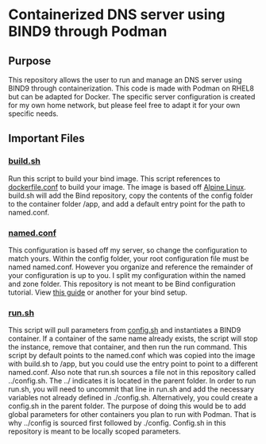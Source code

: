 
# Containerized DNS server using BIND9 through Podman

## Purpose
This repository allows the user to run and manage an DNS server using BIND9 through containerization. This code is made with Podman on RHEL8 but can be adapted for Docker. The specific server configuration is created for my own home network, but please feel free to adapt it for your own specific needs.

## Important Files
### [build.sh](https://github.com/notarobot767/dns-bind9/blob/master/build.sh)
Run this script to build your bind image. This script references to [dockerfile.conf](https://github.com/notarobot767/dns-bind9/blob/master/dockerfile.conf) to build your image. The image is based off [Alpine Linux](https://hub.docker.com/_/alpine). build.sh will add the Bind repository, copy the contents of the config folder to the container folder /app, and add a default entry point for the path to named.conf.

### [named.conf](https://github.com/notarobot767/dns-bind9/blob/master/config/named.conf)
This configuration is based off my server, so change the configuration to match yours. Within the config folder, your root configuration file must be named named.conf. However you organize and reference the remainder of your configuration is up to you. I split my configuration within the named and zone folder. This repository is not meant to be Bind configuration tutorial. View [this guide](https://bind9.readthedocs.io/en/latest/) or another for your bind setup.

### [run.sh](https://github.com/notarobot767/dns-bind9/blob/master/run.sh)
This script will pull parameters from [config.sh](https://github.com/notarobot767/dns-bind9/blob/master/config.sh) and instantiates a BIND9 container. If a container of the same name already exists, the script will stop the instance, remove that container, and then run the run command. This script by default points to the named.conf which was copied into the image with build.sh to /app, but you could use the entry point to point to a different named.conf. Also note that run.sh sources a file not in this repository called ../config.sh. The ../ indicates it is located in the parent folder. In order to run run.sh, you will need to uncommit that line in run.sh and add the necessary variables not already defined in ./config.sh. Alternatively, you could create a config.sh in the parent folder. The purpose of doing this would be to add global parameters for other containers you plan to run with Podman. That is why ../config is sourced first followed by ./config. Config.sh in this repository is meant to be locally scoped parameters.
